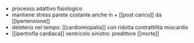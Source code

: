 - processo adattivo fisiologico
- mantiene stress parete costante anche in + [[post carico]] da [[ipertensione]]
- deleterio nel tempo: [[cardiomiopatia]] con ridotta contrattilita miocardio
- [[ipertrofia cardiaca]] ventricolo sinistro: predittore [[morte]]
